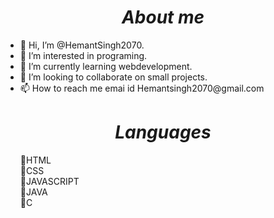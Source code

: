<h1 align="center"><i>About me</i> </h1>
<ul type="disc">
<li>👋 Hi, I’m @HemantSingh2070.</li>
<li>👀 I’m interested in programing.</li> 
<li>🌱 I’m currently learning webdevelopment.</li> 
<li>💞️ I’m looking to collaborate on small projects.</li> 
<li>📫 How to reach me emai id Hemantsingh2070@gmail.com</li>
</div>
</ul>
<h1 align="center"><i>Languages</i></h1>
<ul type="none">
  <li>&#x1F4D8;HTML</li>
  <li>&#x1F4D7;CSS</li>
  <li>&#x1F4D9;JAVASCRIPT</li>
  <li>&#x1F4D9;JAVA</li>
  <li>&#x1F4D8;C</li>
</ul>

<!---
HemantSingh2070/HemantSingh2070 is a ✨ special ✨ repository because its `README.md` (this file) appears on your GitHub profile.
You can click the Preview link to take a look at your changes.
--->
